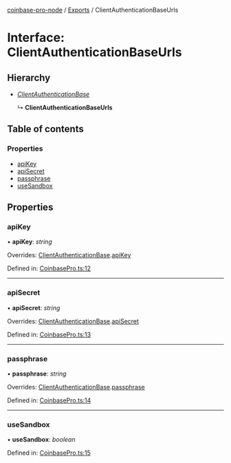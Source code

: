 [coinbase-pro-node](../README.md) / [Exports](../modules.md) / ClientAuthenticationBaseUrls

# Interface: ClientAuthenticationBaseUrls

## Hierarchy

* [*ClientAuthenticationBase*](clientauthenticationbase.md)

  ↳ **ClientAuthenticationBaseUrls**

## Table of contents

### Properties

- [apiKey](clientauthenticationbaseurls.md#apikey)
- [apiSecret](clientauthenticationbaseurls.md#apisecret)
- [passphrase](clientauthenticationbaseurls.md#passphrase)
- [useSandbox](clientauthenticationbaseurls.md#usesandbox)

## Properties

### apiKey

• **apiKey**: *string*

Overrides: [ClientAuthenticationBase](clientauthenticationbase.md).[apiKey](clientauthenticationbase.md#apikey)

Defined in: [CoinbasePro.ts:12](https://github.com/bennycode/coinbase-pro-node/blob/c3d8f7c/src/CoinbasePro.ts#L12)

___

### apiSecret

• **apiSecret**: *string*

Overrides: [ClientAuthenticationBase](clientauthenticationbase.md).[apiSecret](clientauthenticationbase.md#apisecret)

Defined in: [CoinbasePro.ts:13](https://github.com/bennycode/coinbase-pro-node/blob/c3d8f7c/src/CoinbasePro.ts#L13)

___

### passphrase

• **passphrase**: *string*

Overrides: [ClientAuthenticationBase](clientauthenticationbase.md).[passphrase](clientauthenticationbase.md#passphrase)

Defined in: [CoinbasePro.ts:14](https://github.com/bennycode/coinbase-pro-node/blob/c3d8f7c/src/CoinbasePro.ts#L14)

___

### useSandbox

• **useSandbox**: *boolean*

Defined in: [CoinbasePro.ts:15](https://github.com/bennycode/coinbase-pro-node/blob/c3d8f7c/src/CoinbasePro.ts#L15)

